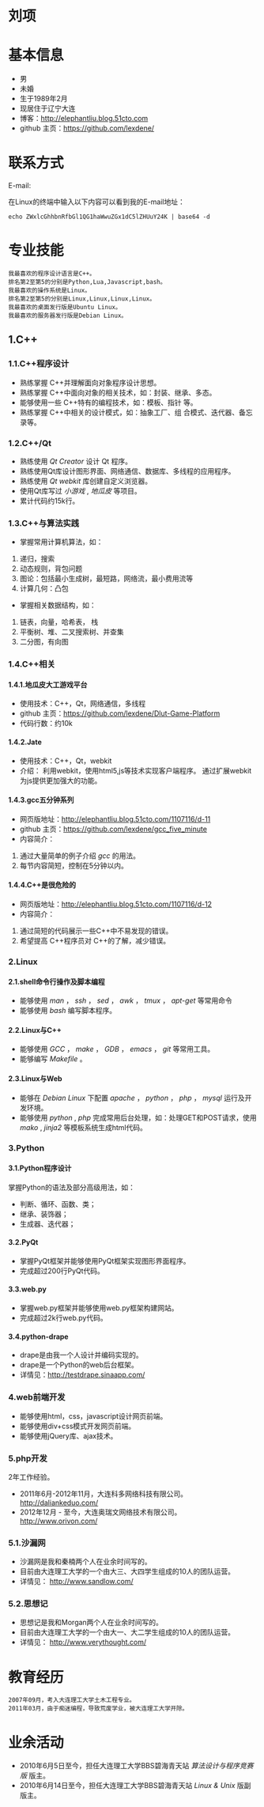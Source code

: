 # 刘项

# 基本信息
* 男
* 未婚
* 生于1989年2月
* 现居住于辽宁大连
* 博客：http://elephantliu.blog.51cto.com
* github 主页：https://github.com/lexdene/


# 联系方式

E-mail:

在Linux的终端中输入以下内容可以看到我的E-mail地址：

	echo ZWxlcGhhbnRfbGl1QG1haWwuZGx1dC5lZHUuY24K | base64 -d

# 专业技能

	我最喜欢的程序设计语言是C++。
	排名第2至第5的分别是Python,Lua,Javascript,bash。
	我最喜欢的操作系统是Linux。
	排名第2至第5的分别是Linux,Linux,Linux,Linux。
	我最喜欢的桌面发行版是Ubuntu Linux。
	我最喜欢的服务器发行版是Debian Linux。

## 1.C++
### 1.1.C++程序设计
* 熟练掌握 C++并理解面向对象程序设计思想。
* 熟练掌握 C++中面向对象的相关技术，如：封装、继承、多态。
* 能够使用一些 C++特有的编程技术，如：模板、指针 等。
* 熟练掌握 C++中相关的设计模式，如：抽象工厂、组 合模式、迭代器、备忘录等。

### 1.2.C++/Qt

* 熟练使用 _Qt Creator_ 设计 Qt 程序。
* 熟练使用Qt库设计图形界面、网络通信、数据库、多线程的应用程序。
* 熟练使用 _Qt webkit_ 库创建自定义浏览器。
* 使用Qt库写过 _小游戏_ , _地瓜皮_ 等项目。
* 累计代码约15k行。

### 1.3.C++与算法实践
* 掌握常用计算机算法，如：
 1. 递归，搜索
 2. 动态规则，背包问题
 3. 图论：包括最小生成树，最短路，网络流，最小费用流等
 4. 计算几何：凸包
* 掌握相关数据结构，如：
 1. 链表，向量，哈希表， 栈
 2. 平衡树、堆、二叉搜索树、并查集
 3. 二分图，有向图

### 1.4.C++相关

#### 1.4.1.地瓜皮大工游戏平台
* 使用技术：C++，Qt，网络通信，多线程
* github 主页：https://github.com/lexdene/Dlut-Game-Platform
* 代码行数：约10k

#### 1.4.2.Jate
* 使用技术：C++，Qt，webkit
* 介绍：
利用webkit，使用html5,js等技术实现客户端程序。
通过扩展webkit为js提供更加强大的功能。

#### 1.4.3.gcc五分钟系列
* 网页版地址：http://elephantliu.blog.51cto.com/1107116/d-11
* github 主页：https://github.com/lexdene/gcc_five_minute
* 内容简介：
 1. 通过大量简单的例子介绍 _gcc_ 的用法。
 2. 每节内容简短，控制在5分钟以内。

#### 1.4.4.C++是很危险的
* 网页版地址：http://elephantliu.blog.51cto.com/1107116/d-12
* 内容简介：
 1. 通过简短的代码展示一些C++中不易发现的错误。
 2. 希望提高 C++程序员对 C++的了解，减少错误。

### 2.Linux
#### 2.1.shell命令行操作及脚本编程

* 能够使用 _man_ ， _ssh_ ， _sed_ ， _awk_ ， _tmux_ ， _apt-get_ 等常用命令
* 能够使用 _bash_ 编写脚本程序。

#### 2.2.Linux与C++

* 能够使用 _GCC_ ， _make_ ， _GDB_ ， _emacs_ ， _git_ 等常用工具。
* 能够编写 _Makefile_ 。

#### 2.3.Linux与Web

* 能够在 _Debian Linux_ 下配置 _apache_ ， _python_ ， _php_ ， _mysql_ 运行及开发环境。
* 能够使用 _python_ , _php_ 完成常用后台处理，如：处理GET和POST请求，使用 _mako_ , _jinja2_ 等模板系统生成html代码。

### 3.Python
#### 3.1.Python程序设计

掌握Python的语法及部分高级用法，如：
* 判断、循环、函数、类；
* 继承、装饰器；
* 生成器、迭代器；

#### 3.2.PyQt

* 掌握PyQt框架并能够使用PyQt框架实现图形界面程序。
* 完成超过200行PyQt代码。

#### 3.3.web.py

* 掌握web.py框架并能够使用web.py框架构建网站。
* 完成超过2k行web.py代码。

#### 3.4.python-drape

* drape是由我一个人设计并编码实现的。
* drape是一个Python的web后台框架。
* 详情见：http://testdrape.sinaapp.com/

### 4.web前端开发

* 能够使用html，css，javascript设计网页前端。
* 能够使用div+css模式开发网页前端。
* 能够使用jQuery库、ajax技术。

### 5.php开发

2年工作经验。
* 2011年6月-2012年11月，大连科多网络科技有限公司。 http://daliankeduo.com/
* 2012年12月 - 至今，大连奥瑞文网络技术有限公司。 http://www.orivon.com/

### 5.1.沙漏网

* 沙漏网是我和秦楠两个人在业余时间写的。
* 目前由大连理工大学的一个由大三、大四学生组成的10人的团队运营。
* 详情见： http://www.sandlow.com/

### 5.2.思想记

* 思想记是我和Morgan两个人在业余时间写的。
* 目前由大连理工大学的一个由大一、大二学生组成的10人的团队运营。
* 详情见： http://www.verythought.com/

# 教育经历

	2007年09月，考入大连理工大学土木工程专业。
	2011年03月，由于痴迷编程，导致荒废学业，被大连理工大学开除。 

# 业余活动

* 2010年6月5日至今，担任大连理工大学BBS碧海青天站 _算法设计与程序竞赛版_ 版主。
* 2010年6月14日至今，担任大连理工大学BBS碧海青天站 _Linux & Unix_ 版副版主。
